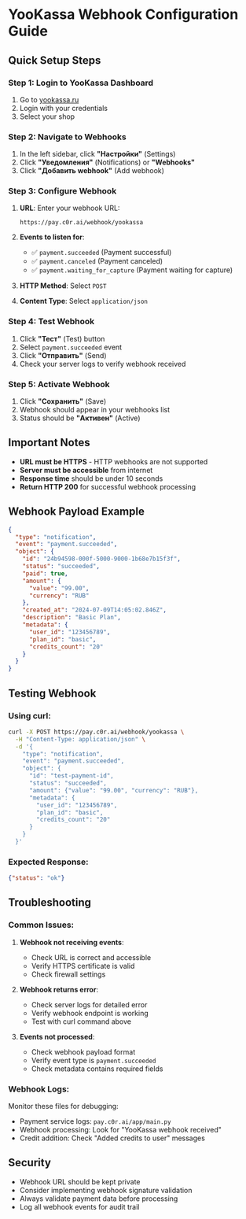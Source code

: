 # YooKassa Webhook Configuration Guide

## Quick Setup Steps

### Step 1: Login to YooKassa Dashboard
1. Go to [yookassa.ru](https://yookassa.ru)
2. Login with your credentials
3. Select your shop

### Step 2: Navigate to Webhooks
1. In the left sidebar, click **"Настройки"** (Settings)
2. Click **"Уведомления"** (Notifications) or **"Webhooks"**
3. Click **"Добавить webhook"** (Add webhook)

### Step 3: Configure Webhook
1. **URL**: Enter your webhook URL:
   ```
   https://pay.c0r.ai/webhook/yookassa
   ```
   
2. **Events to listen for**:
   - ✅ `payment.succeeded` (Payment successful)
   - ✅ `payment.canceled` (Payment canceled)
   - ✅ `payment.waiting_for_capture` (Payment waiting for capture)
   
3. **HTTP Method**: Select `POST`

4. **Content Type**: Select `application/json`

### Step 4: Test Webhook
1. Click **"Тест"** (Test) button
2. Select `payment.succeeded` event
3. Click **"Отправить"** (Send)
4. Check your server logs to verify webhook received

### Step 5: Activate Webhook
1. Click **"Сохранить"** (Save)
2. Webhook should appear in your webhooks list
3. Status should be **"Активен"** (Active)

## Important Notes

- **URL must be HTTPS** - HTTP webhooks are not supported
- **Server must be accessible** from internet
- **Response time** should be under 10 seconds
- **Return HTTP 200** for successful webhook processing

## Webhook Payload Example

```json
{
  "type": "notification",
  "event": "payment.succeeded",
  "object": {
    "id": "24b94598-000f-5000-9000-1b68e7b15f3f",
    "status": "succeeded",
    "paid": true,
    "amount": {
      "value": "99.00",
      "currency": "RUB"
    },
    "created_at": "2024-07-09T14:05:02.846Z",
    "description": "Basic Plan",
    "metadata": {
      "user_id": "123456789",
      "plan_id": "basic",
      "credits_count": "20"
    }
  }
}
```

## Testing Webhook

### Using curl:
```bash
curl -X POST https://pay.c0r.ai/webhook/yookassa \
  -H "Content-Type: application/json" \
  -d '{
    "type": "notification",
    "event": "payment.succeeded",
    "object": {
      "id": "test-payment-id",
      "status": "succeeded",
      "amount": {"value": "99.00", "currency": "RUB"},
      "metadata": {
        "user_id": "123456789",
        "plan_id": "basic", 
        "credits_count": "20"
      }
    }
  }'
```

### Expected Response:
```json
{"status": "ok"}
```

## Troubleshooting

### Common Issues:

1. **Webhook not receiving events**:
   - Check URL is correct and accessible
   - Verify HTTPS certificate is valid
   - Check firewall settings

2. **Webhook returns error**:
   - Check server logs for detailed error
   - Verify webhook endpoint is working
   - Test with curl command above

3. **Events not processed**:
   - Check webhook payload format
   - Verify event type is `payment.succeeded`
   - Check metadata contains required fields

### Webhook Logs:
Monitor these files for debugging:
- Payment service logs: `pay.c0r.ai/app/main.py`
- Webhook processing: Look for "YooKassa webhook received"
- Credit addition: Check "Added credits to user" messages

## Security

- Webhook URL should be kept private
- Consider implementing webhook signature validation
- Always validate payment data before processing
- Log all webhook events for audit trail 